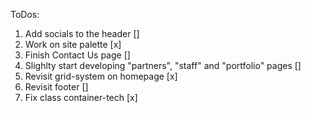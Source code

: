 ToDos:

1. Add socials to the header []
2. Work on site palette [x]
3. Finish Contact Us page []
4. Slighlty start developing "partners", "staff" and "portfolio" pages []
5. Revisit grid-system on homepage [x]
6. Revisit footer []
7. Fix class container-tech [x]

<!-- RELEASE SECOND HOMEWORK -->